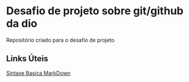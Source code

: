 # Desafio de projeto sobre git/github da dio
Repositório criado para o desafio de projeto

## Links Úteis
[Sintaxe Basica MarkDown](https://www.markdownguide.org/basic-syntax/)

